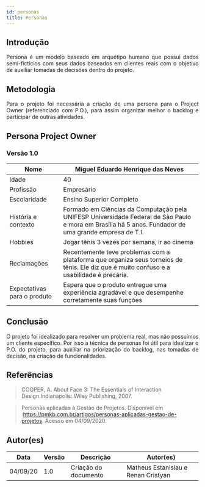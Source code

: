 ```yaml
---
id: personas
title: Personas
---
```

 
## Introdução
 
<p align = "justify">
Persona é um modelo baseado em arquétipo humano que possui dados semi-fictícios
com seus dados baseados em clientes reais com o objetivo de auxiliar tomadas de
decisões dentro do projeto.
</p>
 
## Metodologia
 
<p align = "justify">
Para o projeto foi necessária a criação de uma persona para o Project
Owner (referenciado com P.O.), para assim organizar melhor o backlog
e participar de outras atividades.
</p>
 
## Persona Project Owner
 
### Versão 1.0
 
| Nome | Miguel Eduardo Henrique das Neves |
|---|---|
| Idade | 40 |
| Profissão | Empresário |
| Escolaridade | Ensino Superior Completo |
| História e contexto | Formado em Ciências da Computação pela UNIFESP Universidade Federal de São Paulo e mora em Brasília há 5 anos. Fundador de uma grande empresa de T.I.|
| Hobbies | Jogar tênis 3 vezes por semana, ir ao cinema |
| Reclamações | Recentemente teve problemas com a plataforma que organiza seus torneios de tênis. Ele diz que é muito confuso e a usabilidade é precária. |
| Expectativas para o produto | Espera que o produto entregue uma experiência agradável e que desempenhe corretamente suas funções |
 
## Conclusão
 
<p align = "justify">
O projeto foi idealizado para resolver um problema real, mas não possuímos um cliente específico. Por isso a técnica de personas foi útil para idealizar o P.O. do projeto, para auxiliar na priorização do backlog, nas tomadas de decisão, na criação de funcionalidades.
</p>
 
## Referências
 
> COOPER, A. About Face 3: The Essentials of Interaction Design.Indianapolis: Wiley Publishing, 2007.
 
> Personas aplicadas à Gestão de Projetos. Disponível em :<https://pmkb.com.br/artigos/personas-aplicadas-gestao-de-projetos>. Acesso em 04/09/2020.
 
## Autor(es)
 
| Data | Versão | Descrição | Autor(es) |
| -- | -- | -- | -- |
| 04/09/20 | 1.0 | Criação do documento | Matheus Estanislau e Renan Cristyan |
